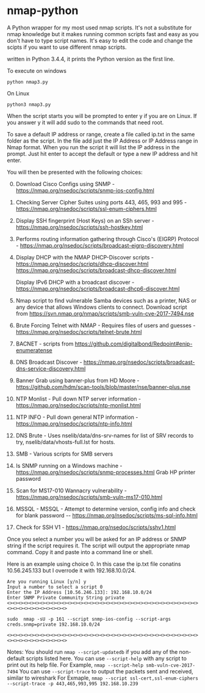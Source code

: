 # nmap-python
A Python wrapper for my most used nmap scripts. It's not a substitute for nmap knowledge but it makes running common scripts fast and easy as you don't have to type script names. It's easy to edit the code and change the scipts if you want to use different nmap scripts.

written in Python 3.4.4, it prints the Python version as the first line. 

To execute on windows
```
python nmap3.py 
```
On Linux
```
python3 nmap3.py
```
When the script starts you will be prompted to enter y if you are on Linux. If you answer y it will add sudo to the commands that need root.

To save a default IP address or range, create a file called ip.txt in the same folder as the script. In the file add just the IP Address or IP Address range in Nmap format. When you run the script it will list the IP address in the prompt. Just hit enter to accept the default or type a new IP address and hit enter.

You will then be presented with the following choices:

0. Download Cisco Configs using SNMP - https://nmap.org/nsedoc/scripts/snmp-ios-config.html

1. Checking Server Cipher Suites using ports 443, 465, 993 and 995 - https://nmap.org/nsedoc/scripts/ssl-enum-ciphers.html

2. Display SSH fingerprint (Host Keys) on an SSh server - https://nmap.org/nsedoc/scripts/ssh-hostkey.html

3. Performs routing information gathering through Cisco's (EIGRP) Protocol - https://nmap.org/nsedoc/scripts/broadcast-eigrp-discovery.html

4. Display DHCP with the NMAP DHCP-Discover scripts - https://nmap.org/nsedoc/scripts/dhcp-discover.html 
   https://nmap.org/nsedoc/scripts/broadcast-dhcp-discover.html
   
   Display IPv6 DHCP with a broadcast discover - https://nmap.org/nsedoc/scripts/broadcast-dhcp6-discover.html

5. Nmap script to find vulnerable Samba devices such as a printer, NAS or any device that allows Windows clients to connect.
   Download script from https://svn.nmap.org/nmap/scripts/smb-vuln-cve-2017-7494.nse
   
6. Brute Forcing Telnet with NMAP - Requires files of users and guesses - https://nmap.org/nsedoc/scripts/telnet-brute.html 

7. BACNET - scripts from https://github.com/digitalbond/Redpoint#enip-enumeratense

8. DNS Broadcast Discover - https://nmap.org/nsedoc/scripts/broadcast-dns-service-discovery.html

9. Banner Grab using banner-plus from HD Moore - https://github.com/hdm/scan-tools/blob/master/nse/banner-plus.nse

10. NTP Monlist - Pull down NTP server information - https://nmap.org/nsedoc/scripts/ntp-monlist.html

11. NTP INFO - Pull down general NTP information - https://nmap.org/nsedoc/scripts/ntp-info.html

12. DNS Brute - Uses nselib/data/dns-srv-names for list of SRV records to try, nselib/data/vhosts-full.lst for hosts.

13. SMB - Various scripts for SMB servers

14. Is SNMP running on a Windows machine - https://nmap.org/nsedoc/scripts/snmp-processes.html
    Grab HP printer password

15. Scan for MS17-010 Wannacry vulnerability - https://nmap.org/nsedoc/scripts/smb-vuln-ms17-010.html  

16. MSSQL - MSSQL - Attempt to determine version, config info and check for blank password -- https://nmap.org/nsedoc/scripts/ms-sql-info.html

17. Check for SSH V1 - https://nmap.org/nsedoc/scripts/sshv1.html

Once you select a number you will be asked for an IP address or SNMP string if the script requires it.
The script will output the appropriate nmap command. Copy it and paste into a command line or shell.

Here is an example using choice 0. In this case the ip.txt file conatins 10.56.245.133 but I overrode 
it with 192.168.10.0/24.
```
Are you running Linux [y/n] y
Input a number to select a script 0
Enter the IP Address [10.56.246.133]: 192.168.10.0/24
Enter SNMP Private Community String private
<><><><><><><><><><><><><><><><><><><><><><><><><><><><><><><><><><><><><><><><><><><><><><>

sudo  nmap -sU -p 161 --script snmp-ios-config --script-args creds.snmp=private 192.168.10.0/24

<><><><><><><><><><><><><><><><><><><><><><><><><><><><><><><><><><><><><><><><><><><><><><>
```
Notes:
You should run `nmap --script-updatedb` if you add any of the non-default scripts listed here.
You can use `--script-help` with any script to print out its help file. 
For Example, `nmap --script-help smb-vuln-cve-2017-7494`
You can use `--script-trace` to output the packets sent and received, similar to wireshark
For Exmaple, `nmap --script ssl-cert,ssl-enum-ciphers --script-trace -p 443,465,993,995 192.168.10.239`
